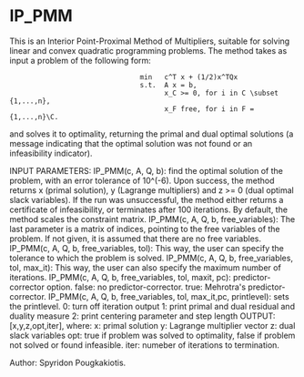 # IP_PMM
This is an Interior Point-Proximal Method of Multipliers, suitable for solving linear and convex quadratic
programming problems. The method takes as input a problem of the following form:

                                    min   c^T x + (1/2)x^TQx
                                    s.t.  A x = b,
                                          x_C >= 0, for i in C \subset {1,...,n},
                                          x_F free, for i in F = {1,...,n}\C.
and solves it to optimality, returning the primal and dual optimal solutions (a message indicating that the
optimal solution was not found or an infeasibility indicator).

INPUT PARAMETERS:
IP_PMM(c, A, Q, b): find the optimal solution of the problem, with an error tolerance of 10^(-6).
                     Upon success, the method returns x (primal solution), y (Lagrange multipliers) and
                     z >= 0 (dual optimal slack variables). If the run was unsuccessful, the method  either returns
                     a certificate of infeasibility, or terminates after 100 iterations. By default, the method
                     scales the constraint matrix.
IP_PMM(c, A, Q, b, free_variables): The last parameter is a matrix of indices, pointing to the free variables of the
                                     problem. If not given, it is assumed that there are no free variables.
IP_PMM(c, A, Q, b, free_variables, tol): This way, the user can specify the tolerance to which the problem is solved.
IP_PMM(c, A, Q, b, free_variables, tol, max_it): This way, the user can also specify the maximum number of iterations.
IP_PMM(c, A, Q, b, free_variables, tol, maxit, pc): predictor-corrector option.
                                                     false: no predictor-corrector.
                                                     true: Mehrotra's predictor-corrector.
IP_PMM(c, A, Q, b, free_variables, tol, max_it,pc, printlevel): sets the printlevel.
                                                              0: turn off iteration output
                                                              1: print primal and dual residual and duality measure
                                                              2: print centering parameter and step length
OUTPUT: [x,y,z,opt,iter], where:
         x: primal solution
         y: Lagrange multiplier vector
         z: dual slack variables
         opt: true if problem was solved to optimality, false if problem not solved or found infeasible.
         iter: numeber of iterations to termination.

Author: Spyridon Pougkakiotis.
